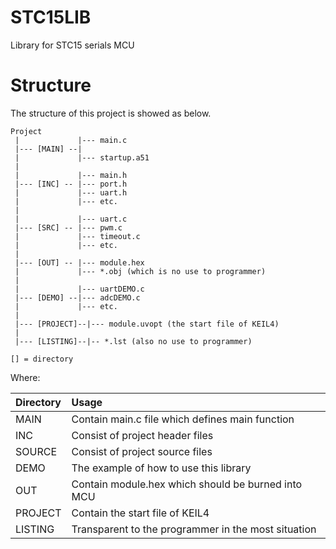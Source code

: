 # STC15LIB
Library for STC15 serials MCU

# Structure

The structure of this project is showed as below.
```
Project
 |             |--- main.c
 |--- [MAIN] --|
 |             |--- startup.a51
 |
 |             |--- main.h
 |--- [INC] -- |--- port.h
 |             |--- uart.h
 |             |--- etc.
 |
 |             |--- uart.c
 |--- [SRC] -- |--- pwm.c
 |             |--- timeout.c
 |             |--- etc.
 |
 |--- [OUT] -- |--- module.hex
 |             |--- *.obj (which is no use to programmer)
 |
 |             |--- uartDEMO.c
 |--- [DEMO] --|--- adcDEMO.c
 |             |--- etc.
 |
 |--- [PROJECT]--|--- module.uvopt (the start file of KEIL4)
 |
 |--- [LISTING]--|-- *.lst (also no use to programmer)

[] = directory
```

Where:

 Directory | Usage
:----------|:----------------------------------------------------
 MAIN      | Contain main.c file which defines main function
 INC       | Consist of project header files
 SOURCE    | Consist of project source files
 DEMO      | The example of how to use this library
 OUT       | Contain module.hex which should be burned into MCU
 PROJECT   | Contain the start file of KEIL4
 LISTING   | Transparent to the programmer in the most situation
